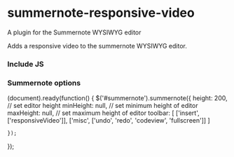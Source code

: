 # summernote-responsive-video

A plugin for the Summernote WYSIWYG editor 

Adds a responsive video to the summernote WYSIWYG editor.

<h3>Include JS</h3>
<script src="summernote-responsive-video.js"></script>

<h3>Summernote options</h3>
(document).ready(function() {
    $('#summernote').summernote({
        height: 200,                 // set editor height
            minHeight: null,             // set minimum height of editor
            maxHeight: null,             // set maximum height of editor
            toolbar: [
               ['insert', ['responsiveVideo']],
               ['misc', ['undo', 'redo', 'codeview', 'fullscreen']]
            ]
            
    });
});
